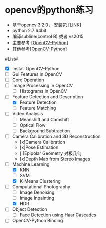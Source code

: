 # opencv的python练习 #

- 基于opencv 3.2.0， 安装包 [[LINK](https://sourceforge.net/projects/opencvlibrary/files/opencv-win/3.2.0/)]
- python 2.7 64bit
- 编译subline(control B) 或者 vs2015
- 主要参考 [[OpenCV-Python](http://docs.opencv.org/3.2.0/d6/d00/tutorial_py_root.html)]
- 其他参考[[OpenCV-Python](https://opencv-python-tutroals.readthedocs.io/en/latest/#)]


#List#
- [x] Install OpenCV-Python
- [ ] Gui Features in OpenCV
- [ ] Core Operation
- [ ] Image Processing in OpenCV
	- [ ] Histograms in OpenCV
- [ ] Feature Detection and Description
	- [x] Feature Detection
	- [ ] Feature Matching
- [ ] Video Analysis
	- [ ] Meanshift and Camshift
	- [ ] Optical Flow
	- [ ] Background Subtraction
- [ ] Camera Calibration and 3D Reconstruction
	- [x]Camera Calibration
	- [x]Pose Estimation
	- [ ]Epipolar Geometry 对极几何
	- [x]Depth Map from Stereo Images
- [ ] Machine Learning
	- [x] KNN
	- [ ] SVM
	- [x] K-Means Clustering
- [ ] Computational Photography
	- [ ] Image Denoising
	- [ ] Image Inpainting
	- [x] HDR
- [ ] Object Detection
	- [ ] Face Detection using Haar Cascades
- [ ] OpenCV-Python Binding